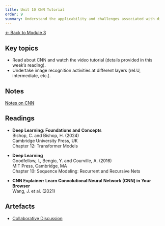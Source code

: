 ```yaml
---
title: Unit 10 CNN Tutorial
order: 9
summary: Understand the applicability and challenges associated with different datasets for the use of machine learning algorithms.
---
```


[← Back to Module 3](./)

## Key topics
- Read about CNN and watch the video tutorial (details provided in this week’s reading).
- Undertake image recognition activities at different layers (reLU, intermediate, etc.).

## Notes
[Notes on CNN](../../artefacts/module-3/unit-10-CNN-notes.md)

## Readings
- **Deep Learning: Foundations and Concepts**  
  Bishop, C. and Bishop, H. (2024)  
  Cambridge University Press, UK  
  Chapter 12: Transformer Models

- **Deep Learning**  
  Goodfellow, I., Bengio, Y. and Courville, A. (2016)  
  MIT Press, Cambridge, MA  
  Chapter 10: Sequence Modeling: Recurrent and Recursive Nets

- **CNN Explainer: Learn Convolutional Neural Network (CNN) in Your Browser**  
  Wang, J. et al. (2021)

## Artefacts
- [Collaborative Discussion](../../artefacts/module-3/collab-discussion-2.pdf)
